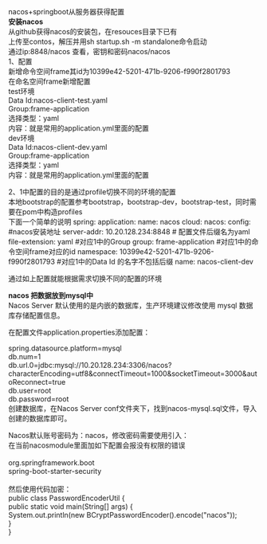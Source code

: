 nacos+springboot从服务器获得配置   
**安装nacos**  
从github获得nacos的安装包，在resouces目录下已有  
上传至contos，解压并用sh startup.sh -m standalone命令启动  
通过ip:8848/nacos 查看，密钥和密码nacos/nacos  
1、配置  
新增命令空间frame其id为10399e42-5201-471b-9206-f990f2801793  
在命名空间frame新增配置  
test环境  
Data Id:nacos-client-test.yaml  
Group:frame-application  
选择类型：yaml  
内容：就是常用的application.yml里面的配置  
dev环境  
Data Id:nacos-client-dev.yaml  
Group:frame-application  
选择类型：yaml  
内容：就是常用的application.yml里面的配置  

2、1中配置的目的是通过profile切换不同的环境的配置  
本地bootstrap的配置参考bootstrap，bootstrap-dev，bootstrap-test，同时需要在pom中构造profiles  
下面一个简单的说明
spring:
  application:
    name: nacos
  cloud:
    nacos:
      config:
        #nacos安装地址
        server-addr: 10.20.128.234:8848
        # 配置文件后缀名为yaml
        file-extension: yaml
        #对应1中的Group
        group: frame-application
        #对应1中的命令空间frame对应的id
        namespace: 10399e42-5201-471b-9206-f990f2801793
        #对应1中的Data Id 的名字不包括后缀
        name: nacos-client-dev


通过如上配置就能根据需求切换不同的配置的环境  

**nacos 把数据放到mysql中**  
Nacos Server 默认使用的是内嵌的数据库，生产环境建议修改使用 mysql 数据库存储配置信息。  

在配置文件application.properties添加配置：  

spring.datasource.platform=mysql  
db.num=1  
db.url.0=jdbc:mysql://10.20.128.234:3306/nacos?characterEncoding=utf8&connectTimeout=1000&socketTimeout=3000&autoReconnect=true  
db.user=root  
db.password=root  
创建数据库，在Nacos Server conf文件夹下，找到nacos-mysql.sql文件，导入创建的数据库即可。  

Nacos默认账号密码为：nacos，修改密码需要使用引入：  
在当前nacosmodule里面加如下配置会报没有权限的错误  
<dependency>  
        <groupId>org.springframework.boot</groupId>  
        <artifactId>spring-boot-starter-security</artifactId>  
</dependency>  
然后使用代码加密：  
public class PasswordEncoderUtil {  
    public static void main(String[] args) {  
        System.out.println(new BCryptPasswordEncoder().encode("nacos"));  
    }  
}  


